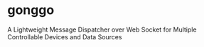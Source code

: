 # gonggo
A Lightweight Message Dispatcher over Web Socket for Multiple Controllable Devices and Data Sources
